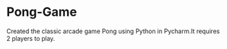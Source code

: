 # Pong-Game
Created the classic arcade game Pong using Python in Pycharm.It requires 2 players to play. 
